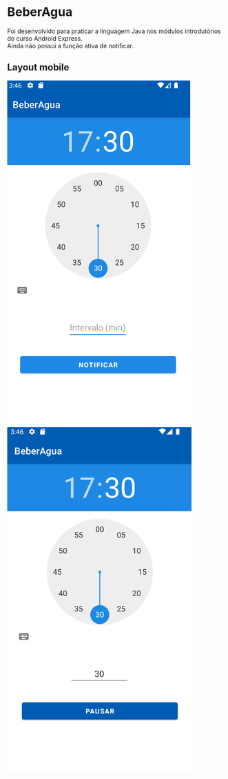 # BeberAgua

Foi desenvolvido para praticar a linguagem Java nos módulos introdutórios do curso Android Express.  
Ainda não possui a função ativa de notificar.


## Layout mobile

![beberagua1](https://github.com/geisyanne/BeberAgua/blob/main/image.toreadme1.png)
![beberagua2](https://github.com/geisyanne/BeberAgua/blob/main/image.toreadme2..png)
